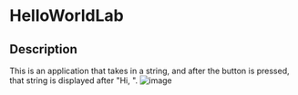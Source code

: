 # HelloWorldLab

## Description

This is an application that takes in a string, and after the button is pressed, that string is displayed after "Hi, ".
![image](https://github.com/ereizas/HelloWorldLab/assets/71237683/f5ed18a7-c4b5-4d90-a97e-f16db28d4397)

